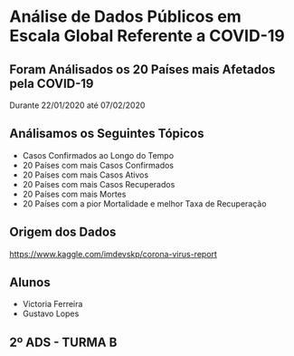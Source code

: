 # Análise de Dados Públicos em Escala Global Referente a COVID-19

## Foram Análisados os 20 Países mais Afetados pela COVID-19
Durante 22/01/2020 até 07/02/2020

## Análisamos os Seguintes Tópicos
- Casos Confirmados ao Longo do Tempo
- 20 Países com mais Casos Confirmados
- 20 Países com mais Casos Ativos
- 20 Países com mais Casos Recuperados
- 20 Países com mais Mortes
- 20 Países com a pior Mortalidade e melhor Taxa de Recuperação


## Origem dos Dados
https://www.kaggle.com/imdevskp/corona-virus-report

## Alunos
- Victoria Ferreira
- Gustavo Lopes

## 2º ADS - TURMA B
